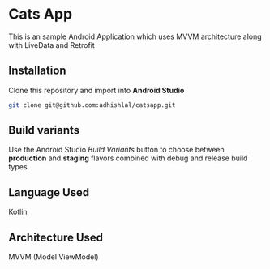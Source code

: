 # Cats App

This is an sample Android Application which uses MVVM architecture along with LiveData and Retrofit

## Installation
Clone this repository and import into **Android Studio**
```bash
git clone git@github.com:adhishlal/catsapp.git
```

## Build variants
Use the Android Studio *Build Variants* button to choose between **production** and **staging** flavors combined with debug and release build types

## Language Used
Kotlin

## Architecture Used
MVVM (Model ViewModel)

